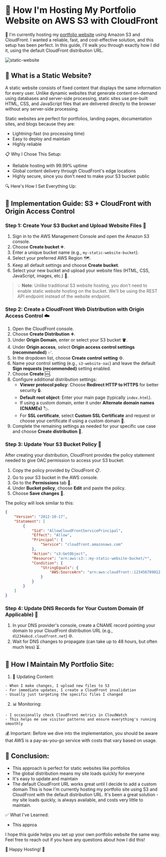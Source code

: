 # 🚀 How I'm Hosting My Portfolio Website on AWS S3 with CloudFront

🌟 I'm currently hosting my [portfolio website](https://d2b2q92b8w3i9s.cloudfront.net/portfolio.html) using Amazon S3 and CloudFront. I wanted a reliable, fast, and cost-effective solution, and this setup has been perfect. In this guide, I'll walk you through exactly how I did it, using the default CloudFront distribution URL.


![static-website](https://github.com/user-attachments/assets/103084c3-aad8-468b-a7e3-2d64d107cab7)


## 🤔 What is a Static Website?
A static website consists of fixed content that displays the same information for every user. Unlike dynamic websites that generate content on-demand using databases and server-side processing, static sites use pre-built HTML, CSS, and JavaScript files that are delivered directly to the browser without any server-side processing.

Static websites are perfect for portfolios, landing pages, documentation sites, and blogs because they are:
- Lightning-fast (no processing time)
- Easy to deploy and maintain
- Highly reliable

📋 Why I Chose This Setup:
- Reliable hosting with 99.99% uptime
- Global content delivery through CloudFront's edge locations
- Highly secure, since you don't need to make your S3 bucket public

🔍 Here's How I Set Everything Up:

## 🚀 Implementation Guide: S3 + CloudFront with Origin Access Control

### Step 1: Create Your S3 Bucket and Upload Website Files 📂

1. Sign in to the AWS Management Console and open the Amazon S3 console.
2. Choose **Create bucket** ➕.
3. Enter a unique bucket name (e.g., `my-static-website-bucket`).
4. Select your preferred AWS Region 🗺️.
5. Keep all default settings and choose **Create bucket**.
6. Select your new bucket and upload your website files (HTML, CSS, JavaScript, images, etc.) 📄.

> 💡 **Note**: Unlike traditional S3 website hosting, you don't need to enable static website hosting on the bucket. We'll be using the REST API endpoint instead of the website endpoint.

### Step 2: Create a CloudFront Web Distribution with Origin Access Control ☁️

1. Open the CloudFront console.
2. Choose **Create Distribution** ➕.
3. Under **Origin Domain**, enter or select your S3 bucket 🪣.
4. Under **Origin access**, select **Origin access control settings (recommended)** ✅.
5. In the dropdown list, choose **Create control setting** ⚙️.
6. Name your control setting (e.g., `s3-website-oac`) and leave the default **Sign requests (recommended)** setting enabled.
7. Choose **Create** 🆕.
8. Configure additional distribution settings:
   - **Viewer protocol policy**: Choose **Redirect HTTP to HTTPS** for better security 🔒.
   - **Default root object**: Enter your main page (typically `index.html`).
   - If using a custom domain, enter it under **Alternate domain names (CNAMEs)** 🏷️.
   - For **SSL certificate**, select **Custom SSL Certificate** and request or choose your certificate if using a custom domain 📜.
9. Complete the remaining settings as needed for your specific use case and choose **Create distribution** 🚀.

### Step 3: Update Your S3 Bucket Policy 📝

After creating your distribution, CloudFront provides the policy statement needed to give OAC permission to access your S3 bucket:

1. Copy the policy provided by CloudFront 📋.
2. Go to your S3 bucket in the AWS console.
3. Go to the **Permissions** tab 🔑.
4. Under **Bucket policy**, choose **Edit** and paste the policy.
5. Choose **Save changes** 💾.

The policy will look similar to this:

```json
{
    "Version": "2012-10-17",
    "Statement": [
        {
            "Sid": "AllowCloudFrontServicePrincipal",
            "Effect": "Allow",
            "Principal": {
                "Service": "cloudfront.amazonaws.com"
            },
            "Action": "s3:GetObject",
            "Resource": "arn:aws:s3:::my-static-website-bucket/*",
            "Condition": {
                "StringEquals": {
                    "AWS:SourceArn": "arn:aws:cloudfront::123456789012:distribution/EDFDVBD6EXAMPLE"
                }
            }
        }
    ]
}
```

### Step 4: Update DNS Records for Your Custom Domain (If Applicable) 🔄

1. In your DNS provider's console, create a CNAME record pointing your domain to your CloudFront distribution URL (e.g., `d1234abcd.cloudfront.net`) 🌐.
2. Wait for DNS changes to propagate (can take up to 48 hours, but often much less) ⏳.


## 🔄 How I Maintain My Portfolio Site:

1. 📝 Updating Content:
```
- When I make changes, I upload new files to S3
- For immediate updates, I create a CloudFront invalidation
- Usually just targeting the specific files I changed
```

2. 📊 Monitoring:
```
- I occasionally check CloudFront metrics in CloudWatch
- This helps me see visitor patterns and ensure everything's running smoothly
```

💰 Important: Before we dive into the implementation, you should be aware that AWS is a pay-as-you-go service with costs that vary based on usage.

## 🎯 Conclusion:
- This approach is perfect for static websites like portfolios
- The global distribution means my site loads quickly for everyone
- It's easy to update and maintain
- The default CloudFront URL works great until I decide to add a custom domain
This is how I'm currently hosting my portfolio site using S3 and CloudFront with the default distribution URL. It's been a great solution - my site loads quickly, is always available, and costs very little to maintain.

✅ What I've Learned:
- This approa

I hope this guide helps you set up your own portfolio website the same way. Feel free to reach out if you have any questions about how I did this!

🌟 Happy Hosting! 🌟
